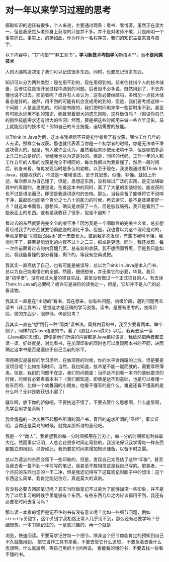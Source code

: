 # 对一年以来学习过程的思考

摄取知识的途径有很多，个人来说，主要通过两条：看书、看博客。虽然正在读大一，但是我感觉从老师身上获取的只是并不多。并不是对老师不敬，只是阐明一个事实而已。事实上，的确如此，作为作为一名程序员，我们的知识主要来自与自学。

以下内容中，“书”均指**“非工具书”**，学习新技术均指学习**新技术**，而**不是同类技术**

人的大脑构造决定了我们可以记住很多东西，同时，也要忘记很多东西。

知识可以分为两种类型：现在用不到的，现在用得到的。前者往往指个人的技术储备，后者往往是指开发过程中遇到的问题。后者自不必多说，既然用到了，不去弄懂也说不过去。那前者呢？或许有人会认为：这有必要纠结吗，多增加一点技术储备总是好的。诚然，用不到的可能有机会变成用的到的，但是，我们要考虑这样一个问题：人是会遗忘的。时间是有限的，我们把时间用来学一些暂时用不到，甚至有可能永远用不到的知识，而且冒着很大的遗忘风险，这样做值吗？（假设你自己的刚性技能需求还有很大的空洞）然而，要是把这些时间用来做一些立竿见影，马上就能应用的技术呢？例如自己的专业技能，迫切需要的技能。

以Think In Java为例，这本书我相信不只是初学者看了有收获，哪怕工作几年的人去读，照样会有收获。那也就代表着当你是一个初学者的时候，你是无法啃干净这块骨头的。但是，有人或许会认为，虽然看起来即使无法啃干净，但是哪怕多舔上几口也总是好的。曾经我也以为这是对的。但是，同样的代码，工作一年的人和工作五年的人看的收获是完全不相同的，每次我都以为我看懂了，然后一段时间后，转身来看，每每发现当时是多么的幼稚。以至于现在，我发现通过看Think In Java，我能收获的，不过是一堆堆语法，至于其思想，似懂，非懂。就如上所述，每次都以为自己懂了，但是，思想这东西，没有经过广泛的实践，是无法堪破其中的真髓的。也就是说，在看这本书的同时，离了了大量的实战经验，能收获的也不过是语法而已，即便是我逐词逐句的去啃。那么，当我具备了能够将它不说啃干净，最起码也能啃个百分之七八十的能力的时候，再去读它，是不是效果更好一点？就这本书而言，思想嘛，确实是收获了一点，但是恕我脑残，我只是看到了一些表面上的东西。或者是我收获了很多，但是不自知？

看过去的东西就要完完全全的啃干净？因为我是一个间歇性的完美主义者，总妄想着经过我手的东西就要彻彻底底的消化干净。但是，我也曾以为这个理论是对的，毕竟是带着“切莫囫囵吞枣”这一忠告长大。直到我多次发现，有些书我啃不懂，我消化不了，甚至是能消化的内容不过十之二三，抑或是更低，同时，我还发现，每一次往前面看过去的内容翻几页，总有新的收获。我不想囫囵吞枣，但是我只能如此，将我能看懂的部分看懂，剩下的，等我有空再说把。

我其实一直高估了自己，也有可能是被误导，总以为Think In Java是本入门书，总以为自己能看懂它的全部。然而，细细想来，并无看它的必要，毕竟，我只是“初学者”。没有经过大量的项目实战，甚至没有做过一个正式项目的人，有去读Think In Java的必要吗？或许它是进阶的读物之一，但是，它却并不是入门的必备读物。

我其实一直是在“主动的”看书，现在想来，似有些问题。初级阶段，遇到问题再去读书（非工具书），感觉这才是正确的学习姿势。读书，是要有思考的，初级阶段，做的东西少，眼界低，何谈思考？

我其实一直在“想”践行一种“同类”读书法。同样内容的书，我至少要看两本。举个例子，同样的讲Java语法的书，看了《疯狂Java讲义》以后，我再去读一读《Java编程思想》。即便是他们所讲的内容都是Java编程语言，我依然把两者都去读一读。好处就是，对比看书，在加深印象的同时也可以发现两本书的不同，进而确定这本书是否是适应于自己当前的水平。

项目确实是最好的学习场所，在做项目的时候，你的水平会蹭蹭的上涨。但是要是没项目呢？比如空闲时间。当然，我也知道，技术是不能一蹴而就的，需要厚积薄发。但是，我们的问题不在这，我们的问题是：当你达不到看一本书的基础要求的时候，时候有必要看着本书？（我们都知道，即使是达不到基础，也是可以看懂一些东西的，比如一个幼稚园的小朋友，他看不懂写的是什么，难道还看不懂画的是什么吗？无非是收获很小罢了）

骚年啊，放下你的骄傲吧，不要执迷不悟了，不要去管什么思想啊，什么底层啊，先学会用才是真啊！

我曾傻逼的一次次瞧不起那些所谓的国产书，盲目的追求所谓的“圣经”，事实证明，当你还是菜鸟的时候，就抛弃那所谓的圣经吧。

我是一个“商人”，我希望我的每一分时间都用在刀刃上，每一分的时间都能利益最大化。然而事实证明，人总会花很多时间走弯路的，我没法保证我学得每一样东西都能立即用到。尽管如此，我仍要花时间来增加知识储备，以备不时之需。

总以为遗忘的东西会留下一些印象的，但是，发现自己太高估了这种“印象”。甚至当我去看一篇不到一年前写的笔记，我甚至不敢相信这是我自己写的。更甚者，一个月前的东西也忘的一干二净，但是我还记得写下这篇笔记时脑子中的想法：这个东西这么简单，我肯定能记住它。真是莫大的讽刺。

有没有必要去回顾笔记呢？其实当时做笔记不过是为了能够加深一些印象，并不是为了以后复习的时候手里能够有个东西。有些东西几年之内应该都用不到，我还有必要花时间去复习吗？

那么读一本看的懂但是记不住的书有没有意义呢？比如一些细节问题，例如`strictfp`关键字，这个关键字我相信正常人几乎用不到，那么还有必要学吗？仔细想想，一本书能记住的，一是感兴趣的，再一个就是

浏览，快速阅读。不要苛求记住每一个细节，除非这个细节你能肯定的预知到自己不久就能用到。
把它当作工具书来看，不要去管它什么思想，
不要急着去看什么思想啊，什么底层啊，等自己用的十分6再说。
看能看的懂的书，不要去找一些看不懂的书。
